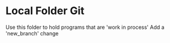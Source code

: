 # Local Folder Git
Use this folder to hold programs that are 'work in process'
Add a 'new_branch' change